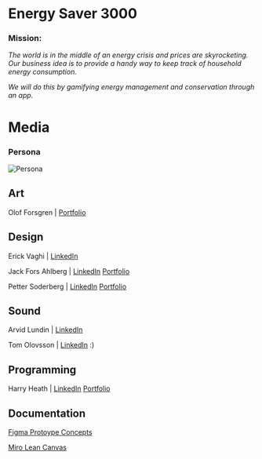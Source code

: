 # Energy Saver 3000

### Mission:

*The world is in the middle of an energy crisis and prices are skyrocketing. Our business idea is to provide a handy way to keep track of household energy consumption.*

*We will do this by gamifying energy management and conservation through an app.*


###
# Media


### Persona
![Persona](https://user-images.githubusercontent.com/90158105/191715303-27f5c892-36f5-4bdd-bb35-63c36a17873a.JPG)


## Art


Olof Forsgren | [Portfolio](https://www.artstation.com/olofforsgren7)


## Design

Erick Vaghi | [LinkedIn](https://www.linkedin.com/in/erick-vaghi/)

Jack Fors Ahlberg | [LinkedIn](https://www.linkedin.com/in/jack-fors-ahlberg-9a8657221/) [Portfolio](https://www.jackahlberg.com/)

Petter Soderberg | [LinkedIn](https://www.linkedin.com/in/petter-s%C3%B6derberg-607a3423a/) [Portfolio](https://www.pettersoderberg.com/)



## Sound

Arvid Lundin | [LinkedIn](https://www.linkedin.com/in/arvid-lundin-a5b18622b/)

Tom Olovsson | [LinkedIn](https://www.linkedin.com/in/tom-olovsson-62a5b799/)
:)


## Programming

Harry Heath | [LinkedIn](https://www.linkedin.com/in/hmtheath/) [Portfolio](https://harryheath1.wixsite.com/hhgames/)

## Documentation

[Figma Protoype Concepts](https://www.figma.com/file/GRV6IxP4urTbBQa69wuOaa/Energy-Saving-App?node-id=0%3A1)

[Miro Lean Canvas](https://miro.com/app/board/uXjVPUpC_YA=/)
